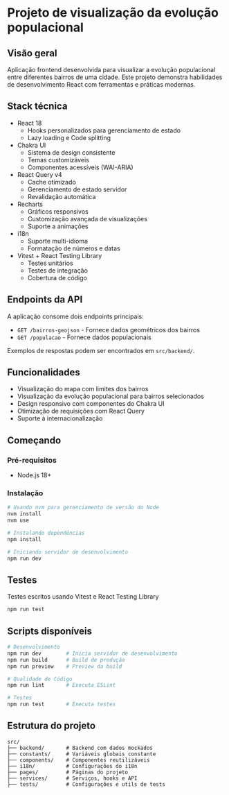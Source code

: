 # Projeto de visualização da evolução populacional

## Visão geral

Aplicação frontend desenvolvida para visualizar a evolução populacional entre diferentes bairros de uma cidade. Este projeto demonstra habilidades de desenvolvimento React com ferramentas e práticas modernas.

## Stack técnica

- React 18
  - Hooks personalizados para gerenciamento de estado
  - Lazy loading e Code splitting
- Chakra UI
  - Sistema de design consistente
  - Temas customizáveis
  - Componentes acessíveis (WAI-ARIA)
- React Query v4
  - Cache otimizado
  - Gerenciamento de estado servidor
  - Revalidação automática
- Recharts
  - Gráficos responsivos
  - Customização avançada de visualizações
  - Suporte a animações
- i18n
  - Suporte multi-idioma
  - Formatação de números e datas
- Vitest + React Testing Library
  - Testes unitários
  - Testes de integração
  - Cobertura de código

## Endpoints da API

A aplicação consome dois endpoints principais:

- `GET /bairros-geojson` - Fornece dados geométricos dos bairros
- `GET /populacao` - Fornece dados populacionais

Exemplos de respostas podem ser encontrados em `src/backend/`.

## Funcionalidades

- Visualização do mapa com limites dos bairros
- Visualização da evolução populacional para bairros selecionados
- Design responsivo com componentes do Chakra UI
- Otimização de requisições com React Query
- Suporte à internacionalização

## Começando

### Pré-requisitos

- Node.js 18+

### Instalação

```bash
# Usando nvm para gerenciamento de versão do Node
nvm install
nvm use

# Instalando dependências
npm install

# Iniciando servidor de desenvolvimento
npm run dev
```

## Testes

Testes escritos usando Vitest e React Testing Library

```bash
npm run test
```

## Scripts disponíveis

```bash
# Desenvolvimento
npm run dev        # Inicia servidor de desenvolvimento
npm run build      # Build de produção
npm run preview    # Preview da build

# Qualidade de Código
npm run lint       # Executa ESLint

# Testes
npm run test       # Executa testes
```

## Estrutura do projeto

```
src/
├── backend/       # Backend com dados mockados
├── constants/     # Variáveis globais constante
├── components/    # Componentes reutilizáveis
├── i18n/          # Configurações do i18n
├── pages/         # Páginas do projeto
├── services/      # Serviços, hooks e API
├── tests/         # Configurações e utils de tests
```
